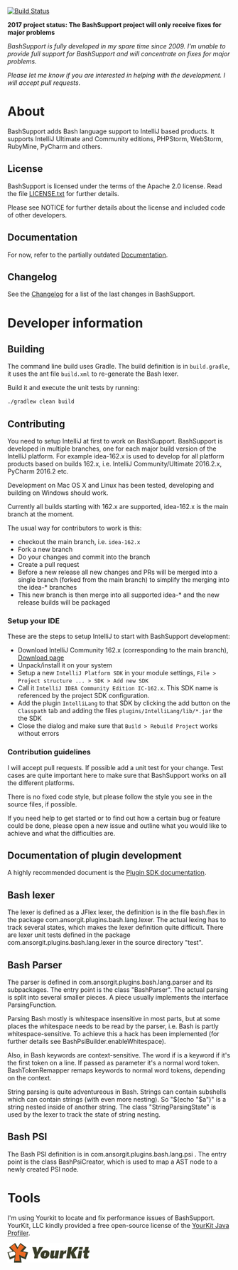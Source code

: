 [![Build Status](https://travis-ci.org/jansorg/BashSupport.svg?branch=idea-162.x)](https://travis-ci.org/jansorg/BashSupport)

**2017 project status: The BashSupport project will only receive fixes for major problems**

*BashSupport is fully developed in my spare time since 2009. I'm unable to provide full support for BashSupport and will concentrate on fixes for major problems.*

*Please let me know if you are interested in helping with the development. I will accept pull requests.*

# About
BashSupport adds Bash language support to IntelliJ based products.
It supports IntelliJ Ultimate and Community editions, PHPStorm, WebStorm, RubyMine, PyCharm and others.

## License
BashSupport is licensed under the terms of the Apache 2.0 license.
Read the file [LICENSE.txt](LICENSE.txt) for further details.

Please see NOTICE for further details about the license and included code of other developers.

## Documentation
For now, refer to the partially outdated [Documentation](http://www.ansorg-it.com/en/products_bashsupport.html).

## Changelog
See the [Changelog](Changelog.md) for a list of the last changes in BashSupport.

# Developer information
## Building
The command line build uses Gradle. The build definition is in `build.gradle`, it uses the ant file `build.xml` to re-generate the Bash lexer.

Build it and execute the unit tests by running:
```bash
./gradlew clean build
```

## Contributing
You need to setup IntelliJ at first to work on BashSupport.
BashSupport is developed in multiple branches, one for each major build version of the IntelliJ platform. For example idea-162.x is used
to develop for all platform products based on builds 162.x, i.e. IntelliJ Community/Ultimate 2016.2.x, PyCharm 2016.2 etc.

Development on Mac OS X and Linux has been tested, developing and building on Windows should work.

Currently all builds starting with 162.x are supported, idea-162.x is the main branch at the moment.

The usual way for contributors to work is this:
- checkout the main branch, i.e. `idea-162.x`
- Fork a new branch
- Do your changes and commit into the branch
- Create a pull request
- Before a new release all new changes and PRs will be merged into a single branch (forked from the main branch) to simplify the merging into the idea-* branches
- This new branch is then merge into all supported idea-* and the new release builds will be packaged

### Setup your IDE
These are the steps to setup IntelliJ to start with BashSupport development:
- Download IntelliJ Community 162.x (corresponding to the main branch), [Download page](https://www.jetbrains.com/idea/download/previous.html)
- Unpack/install it on your system
- Setup a new `IntelliJ Platform SDK` in your module settings, `File > Project structure ... > SDK > Add new SDK`
- Call it `IntelliJ IDEA Community Edition IC-162.x`. This SDK name is referenced by the project SDK configuration.
- Add the plugin `IntelliLang` to that SDK by clicking the add button on the `Classpath` tab and adding the files `plugins/IntelliLang/lib/*.jar` the the SDK
- Close the dialog and make sure that `Build > Rebuild Project` works without errors

### Contribution guidelines

I will accept pull requests. If possible add a unit test for your change. Test cases are quite important here to make sure that BashSupport
works on all the different platforms.

There is no fixed code style, but please follow the style you see in the source files, if possible.

If you need help to get started or to find out how a certain bug or feature could be done, please open a new issue and outline
what you would like to achieve and what the difficulties are.

## Documentation of plugin development
A highly recommended document is the [Plugin SDK documentation](http://www.jetbrains.org/intellij/sdk/docs/).

## Bash lexer
The lexer is defined as a JFlex lexer, the definition is in the file bash.flex in the package com.ansorgit.plugins.bash.lang.lexer.
The actual lexing has to track several states, which makes the lexer definition quite difficult. There are lexer unit tests defined in the package com.ansorgit.plugins.bash.lang.lexer in the source directory "test". 

## Bash Parser
The parser is defined in com.ansorgit.plugins.bash.lang.parser and its subpackages. The entry point is the class "BashParser". The actual parsing is split into several smaller pieces. A piece usually implements the interface ParsingFunction.

Parsing Bash mostly is whitespace insensitive in most parts, but at some places the whitespace needs to be read by the parser, i.e. Bash is partly whitespace-sensitive. To achieve this a hack has been implemented (for further details see BashPsiBuilder.enableWhitespace).

Also, in Bash keywords are context-sensitive. The word if is a keyword if it's the first token on a line. If passed as parameter it's a normal word token. BashTokenRemapper remaps keywords to normal word tokens, depending on the context.

String parsing is quite adventureous in Bash. Strings can contain subshells which can contain strings (with even more nesting). So "$(echo "$a")" is a string nested inside of another string. The class "StringParsingState" is used by the lexer to track the state of string nesting.

## Bash PSI
The Bash PSI definition is in com.ansorgit.plugins.bash.lang.psi . The entry point is the class BashPsiCreator, which is used to map a AST node to a newly created PSI node.

# Tools
I'm using Yourkit to locate and fix performance issues of BashSupport. YourKit, LLC kindly provided a
free open-source license of the [YourKit Java Profiler](https://www.yourkit.com/java/profiler/index.jsp).

![YourKit Java Profiler Logo](yklogo.png "YourKit Java Profiler Logo")
